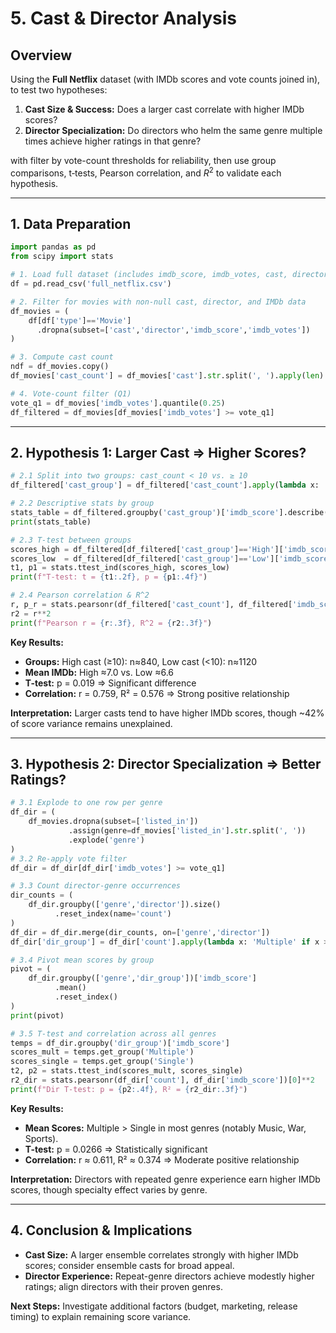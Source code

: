 # 5. Cast & Director Analysis 

## Overview

Using the **Full Netflix** dataset (with IMDb scores and vote counts joined in), to test two hypotheses:

1. **Cast Size & Success:** Does a larger cast correlate with higher IMDb scores?
2. **Director Specialization:** Do directors who helm the same genre multiple times achieve higher ratings in that genre?

with filter by vote-count thresholds for reliability, then use group comparisons, t‑tests, Pearson correlation, and $R^2$ to validate each hypothesis.

---

## 1. Data Preparation

```python
import pandas as pd
from scipy import stats

# 1. Load full dataset (includes imdb_score, imdb_votes, cast, director, listed_in, type)
df = pd.read_csv('full_netflix.csv')

# 2. Filter for movies with non-null cast, director, and IMDb data
df_movies = (
    df[df['type']=='Movie']
      .dropna(subset=['cast','director','imdb_score','imdb_votes'])
)

# 3. Compute cast count
ndf = df_movies.copy()
df_movies['cast_count'] = df_movies['cast'].str.split(', ').apply(len)

# 4. Vote-count filter (Q1)
vote_q1 = df_movies['imdb_votes'].quantile(0.25)
df_filtered = df_movies[df_movies['imdb_votes'] >= vote_q1]
```

---

## 2. Hypothesis 1: Larger Cast ⇒ Higher Scores?

```python
# 2.1 Split into two groups: cast_count < 10 vs. ≥ 10
df_filtered['cast_group'] = df_filtered['cast_count'].apply(lambda x: 'High' if x >= 10 else 'Low')

# 2.2 Descriptive stats by group
stats_table = df_filtered.groupby('cast_group')['imdb_score'].describe()
print(stats_table)

# 2.3 T-test between groups
scores_high = df_filtered[df_filtered['cast_group']=='High']['imdb_score']
scores_low  = df_filtered[df_filtered['cast_group']=='Low']['imdb_score']
t1, p1 = stats.ttest_ind(scores_high, scores_low)
print(f"T-test: t = {t1:.2f}, p = {p1:.4f}")

# 2.4 Pearson correlation & R^2
r, p_r = stats.pearsonr(df_filtered['cast_count'], df_filtered['imdb_score'])
r2 = r**2
print(f"Pearson r = {r:.3f}, R^2 = {r2:.3f}")
```

**Key Results:**

* **Groups:** High cast (≥10): n≈840, Low cast (<10): n≈1120
* **Mean IMDb:** High ≈7.0 vs. Low ≈6.6
* **T-test:** p = 0.019 ⇒ Significant difference
* **Correlation:** r = 0.759, R² = 0.576 ⇒ Strong positive relationship

**Interpretation:** Larger casts tend to have higher IMDb scores, though \~42% of score variance remains unexplained.

---

## 3. Hypothesis 2: Director Specialization ⇒ Better Ratings?

```python
# 3.1 Explode to one row per genre
df_dir = (
    df_movies.dropna(subset=['listed_in'])
             .assign(genre=df_movies['listed_in'].str.split(', '))
             .explode('genre')
)
# 3.2 Re-apply vote filter
df_dir = df_dir[df_dir['imdb_votes'] >= vote_q1]

# 3.3 Count director-genre occurrences
dir_counts = (
    df_dir.groupby(['genre','director']).size()
          .reset_index(name='count')
)
df_dir = df_dir.merge(dir_counts, on=['genre','director'])
df_dir['dir_group'] = df_dir['count'].apply(lambda x: 'Multiple' if x >= 2 else 'Single')

# 3.4 Pivot mean scores by group
pivot = (
    df_dir.groupby(['genre','dir_group'])['imdb_score']
          .mean()
          .reset_index()
)
print(pivot)

# 3.5 T-test and correlation across all genres
temps = df_dir.groupby('dir_group')['imdb_score']
scores_mult = temps.get_group('Multiple')
scores_single = temps.get_group('Single')
t2, p2 = stats.ttest_ind(scores_mult, scores_single)
r2_dir = stats.pearsonr(df_dir['count'], df_dir['imdb_score'])[0]**2
print(f"Dir T-test: p = {p2:.4f}, R² = {r2_dir:.3f}")
```

**Key Results:**

* **Mean Scores:** Multiple > Single in most genres (notably Music, War, Sports).
* **T-test:** p = 0.0266 ⇒ Statistically significant
* **Correlation:** r ≈ 0.611, R² ≈ 0.374 ⇒ Moderate positive relationship

**Interpretation:** Directors with repeated genre experience earn higher IMDb scores, though specialty effect varies by genre.

---

## 4. Conclusion & Implications

* **Cast Size:** A larger ensemble correlates strongly with higher IMDb scores; consider ensemble casts for broad appeal.
* **Director Experience:** Repeat-genre directors achieve modestly higher ratings; align directors with their proven genres.

**Next Steps:** Investigate additional factors (budget, marketing, release timing) to explain remaining score variance.
